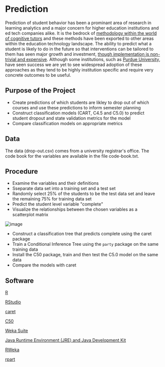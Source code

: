 # Prediction

Prediction of student behavior has been a prominant area of research in learning analytics and a major concern for higher education institutions and ed tech companies alike. It is the bedrock of [methodology within the world of cognitive tutors](https://solaresearch.org/hla-17/hla17-chapter5/) and these methods have been exported to other areas within the education technology landscape. The ability to predict what a student is likely to do in the future so that interventions can be tailored to them has seen major growth and investment, [though implementation is non-trivial and expensive](https://www.newamerica.org/education-policy/policy-papers/promise-and-peril-predictive-analytics-higher-education/). Although some institutions, such as [Purdue University](https://www.itap.purdue.edu/learning/tools/forecast.html), have seen success we are yet to see widespread adoption of these approaches as they tend to be highly institution specific and require very concrete outcomes to be useful. 

## Purpose of the Project
* Create predictions of which students are likley to drop out of which courses and use these predictions to inform semester planning
* Construct classification models (CART, C4.5 and C5.0) to predict student dropout and state validation metrics for the model
* Compare classification models on appropriate metrics

## Data

The data (drop-out.csv) comes from a university registrar's office. The code book for the variables are available in the file code-book.txt.

## Procedure

* Examine the variables and their definitions
* Sseparate  data set into a training set and a test set
* Randomly select 25% of the students to be the test data set and leave the remaining 75% for training data set
* Predict the student level variable "complete"
* Visualize the relationships between the chosen variables as a scatterplot matrix

![image](https://user-images.githubusercontent.com/70524046/121271258-4cd87780-c891-11eb-9a19-feaeb39f0b46.png)

* Construct a classification tree that predicts complete using the caret package
* Train a Conditional Inference Tree using the `party` package on the same training data
* Install the C50 package, train and then test the C5.0 model on the same data
* Compare the models with caret

## Software

[R](https://www.r-project.org/)

[RStudio](https://www.rstudio.com/)

[caret](https://topepo.github.io/caret/train-models-by-tag.html)

[C50](https://topepo.github.io/C5.0/)

[Weka Suite](https://www.cs.waikato.ac.nz/~ml/weka/)

[Java Runtime Environment (JRE) and Java Development Kit](http://www.oracle.com/technetwork/java/javase/downloads/jre9-downloads-3848532.html)

[RWeka](https://cran.r-project.org/web/packages/RWeka/index.html)

[rpart](https://cran.r-project.org/web/packages/rpart/rpart.pdf)
